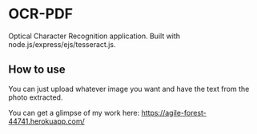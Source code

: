 # OCR-PDF
Optical Character Recognition application. Built with node.js/express/ejs/tesseract.js.

## How to use
You can just upload whatever image you want and have the text from the photo extracted.

You can get a glimpse of my work here: https://agile-forest-44741.herokuapp.com/
